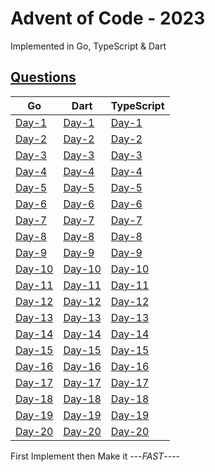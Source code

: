 # Advent of Code - 2023

Implemented in Go, TypeScript & Dart

## [Questions](2023/Questions.md)

|**Go**|**Dart**|**TypeScript**|
|------|--------|--------------|
|[Day-1](Go/Day1)|[Day-1](Dart/Day1)|[Day-1](TypeScript/Day1)|
|[Day-2](Go/Day2)|[Day-2](Dart/Day2)|[Day-2](TypeScript/Day2)|
|[Day-3](Go/Day3)|[Day-3](Dart/Day3)|[Day-3](TypeScript/Day3)|
|[Day-4](Go/Day4)|[Day-4](Dart/Day4)|[Day-4](TypeScript/Day4)|
|[Day-5](Go/Day5)|[Day-5](Dart/Day5)|[Day-5](TypeScript/Day5)|
|[Day-6](Go/Day6)|[Day-6](Dart/Day6)|[Day-6](TypeScript/Day6)|
|[Day-7](Go/Day7)|[Day-7](Dart/Day7)|[Day-7](TypeScript/Day7)|
|[Day-8](Go/Day8)|[Day-8](Dart/Day8)|[Day-8](TypeScript/Day8)|
|[Day-9](Go/Day9)|[Day-9](Dart/Day9)|[Day-9](TypeScript/Day9)|
|[Day-10](Go/Day10)|[Day-10](Dart/Day10)|[Day-10](TypeScript/Day10)|
|[Day-11](Go/Day11)|[Day-11](Dart/Day11)|[Day-11](TypeScript/Day11)|
|[Day-12](Go/Day12)|[Day-12](Dart/Day12)|[Day-12](TypeScript/Day12)|
|[Day-13](Go/Day13)|[Day-13](Dart/Day13)|[Day-13](TypeScript/Day13)|
|[Day-14](Go/Day14)|[Day-14](Dart/Day14)|[Day-14](TypeScript/Day14)|
|[Day-15](Go/Day15)|[Day-15](Dart/Day15)|[Day-15](TypeScript/Day15)|
|[Day-16](Go/Day16)|[Day-16](Dart/Day16)|[Day-16](TypeScript/Day16)|
|[Day-17](Go/Day17)|[Day-17](Dart/Day17)|[Day-17](TypeScript/Day17)|
|[Day-18](Go/Day18)|[Day-18](Dart/Day18)|[Day-18](TypeScript/Day18)|
|[Day-19](Go/Day19)|[Day-19](Dart/Day19)|[Day-19](TypeScript/Day19)|
|[Day-20](Go/Day20)|[Day-20](Dart/Day20)|[Day-20](TypeScript/Day20)|

First Implement then Make it ---*FAST*----
